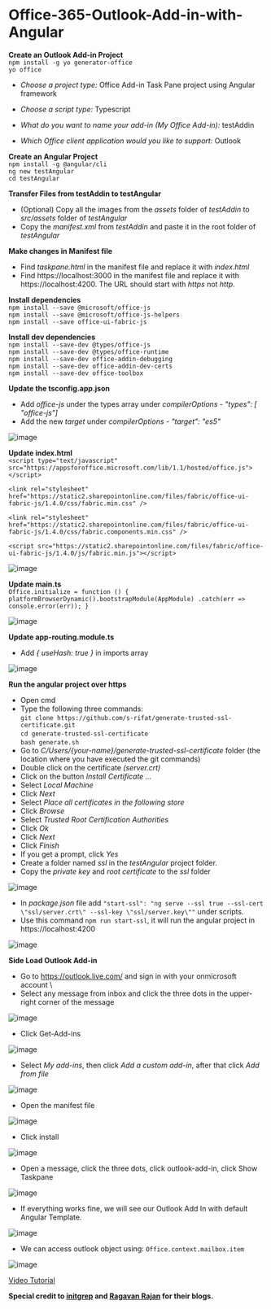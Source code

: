 # Office-365-Outlook-Add-in-with-Angular

**Create an Outlook Add-in Project** \
`npm install -g yo generator-office` \
`yo office`

* _Choose a project type:_
    Office Add-in Task Pane project using Angular framework

 * _Choose a script type:_ 
     Typescript
    
 * _What do you want to name your add-in (My Office Add-in):_
   testAddin

 * _Which Office client application would you like to support:_ 
   Outlook


**Create an Angular Project**\
`npm install -g @angular/cli`\
`ng new testAngular`\
`cd testAngular`

**Transfer Files from testAddin to testAngular**
* (Optional) Copy all the images from the _assets_ folder of _testAddin_ to _src/assets_ folder of _testAngular_
* Copy the _manifest.xml_ from _testAddin_ and paste it in the root folder of _testAngular_

**Make changes in Manifest file**
* Find _taskpane.html_ in the manifest file and replace it with _index.html_
* Find https://localhost:3000 in the manifest file and replace it with https://localhost:4200. The URL should start with _https_ not _http_.

**Install dependencies** \
`npm install --save @microsoft/office-js` \
`npm install --save @microsoft/office-js-helpers` \
`npm install --save office-ui-fabric-js`

**Install dev dependencies** \
`npm install --save-dev @types/office-js`\
`npm install --save-dev @types/office-runtime`\
`npm install --save-dev office-addin-debugging`\
`npm install --save-dev office-addin-dev-certs`\
`npm install --save-dev office-toolbox`

**Update the tsconfig.app.json**
* Add _office-js_ under the types array under _compilerOptions_ - _"types": [ "office-js"]_ 
* Add the new _target_ under _compilerOptions_ - _"target": "es5"_

![image](https://user-images.githubusercontent.com/47311938/219958768-4bd4a762-1706-47f1-b50e-93dd03552907.png)

**Update index.html**\
`<script type="text/javascript" src="https://appsforoffice.microsoft.com/lib/1.1/hosted/office.js"></script>` 

`<link rel="stylesheet" href="https://static2.sharepointonline.com/files/fabric/office-ui-fabric-js/1.4.0/css/fabric.min.css" />` 

`<link rel="stylesheet" href="https://static2.sharepointonline.com/files/fabric/office-ui-fabric-js/1.4.0/css/fabric.components.min.css" />` 

`<script src="https://static2.sharepointonline.com/files/fabric/office-ui-fabric-js/1.4.0/js/fabric.min.js"></script>`

![image](https://user-images.githubusercontent.com/47311938/219958085-c356920f-265b-4641-ae17-a757bdc2da24.png)

**Update main.ts** \
`Office.initialize = function () {
  platformBrowserDynamic().bootstrapModule(AppModule)
  .catch(err => console.error(err));
}`

![image](https://user-images.githubusercontent.com/47311938/219958850-8ccb525d-4b11-4007-b5b3-98db3b3224d3.png)

**Update app-routing.module.ts**
* Add _{ useHash: true }_ in imports array

![image](https://user-images.githubusercontent.com/47311938/219958908-39d3640a-7c23-4068-9766-b5aa5aec15bf.png)

**Run the angular project over https**
*	Open cmd
*	Type the following three commands:\
	`git clone https://github.com/s-rifat/generate-trusted-ssl-certificate.git`\
	`cd generate-trusted-ssl-certificate`\
	`bash generate.sh`
*	Go to _C/Users/{your-name}/generate-trusted-ssl-certificate_ folder (the location where you have executed the git commands)
*	Double click on the certificate _(server.crt)_
*	Click on the button _Install Certificate …_
*	Select _Local Machine_
*	Click _Next_
*	Select _Place all certificates in the following store_
*	Click _Browse_
*	Select _Trusted Root Certification Authorities_
*	Click _Ok_
*	Click _Next_
*	Click _Finish_
*	If you get a prompt, click _Yes_
*	Create a folder named _ssl_ in the _testAngular_ project folder.
*	Copy the _private key_ and _root certificate_ to the _ssl_ folder

![image](https://user-images.githubusercontent.com/47311938/219958652-21636754-836d-48b1-bef0-fba10d59c6bb.png)

* In _package.json_ file add `"start-ssl": "ng serve --ssl true --ssl-cert \"ssl/server.crt\" --ssl-key \"ssl/server.key\""` under scripts.
* Use this command `npm run start-ssl`, it will run the angular project in https://localhost:4200

![image](https://user-images.githubusercontent.com/47311938/219960773-8ac6f7f8-59a8-44d5-8208-f77c9cc3111f.png)

**Side Load Outlook Add-in**
*	Go to https://outlook.live.com/ and sign in with your onmicrosoft account \
*	Select any message from inbox and click the three dots in the upper-right corner of the message

![image](https://user-images.githubusercontent.com/47311938/219959232-245b4c3a-423a-4af5-911a-fa9825989219.png)


* Click Get-Add-ins 


![image](https://user-images.githubusercontent.com/47311938/219959260-46f88c5c-4be1-4c88-a1e6-1ea6e7f47803.png)


* Select _My add-ins_, then click _Add a custom add-in_, after that click _Add from file_


![image](https://user-images.githubusercontent.com/47311938/219960879-5ffd22e7-c624-4396-ac4d-1bbbb5d456dd.png)



*	Open the manifest file



![image](https://user-images.githubusercontent.com/47311938/219959673-93445989-479a-491d-8c8e-4dbf029ab30e.png)


* 	Click install


![image](https://user-images.githubusercontent.com/47311938/219959709-0da6f988-aaa2-4bf4-b2f4-a68ddda66a6d.png)


* Open a message, click the three dots, click outlook-add-in, click Show Taskpane


![image](https://user-images.githubusercontent.com/47311938/219959740-2c1b9eb1-0251-4073-9ccc-26c71987f5b5.png)


* If everything works fine, we will see our Outlook Add In with default Angular Template.


![image](https://user-images.githubusercontent.com/47311938/219959771-1e55ca3f-05d4-492e-8b21-8c62a0e0bc4a.png)


* We can access outlook object using: `Office.context.mailbox.item` 


![image](https://user-images.githubusercontent.com/47311938/219960987-4fbf44a5-bb05-4d06-9e98-b0b0fb5443b3.png)

[Video Tutorial](https://youtu.be/2LoSHS5mpCY)

 **Special credit to [initgrep](https://www.initgrep.com/posts/javascript/angular/microsoft-office-addin-using-angular-cli)
 and [Ragavan Rajan](https://ragavanrajan.medium.com/building-office-add-in-using-angular-8-209624ba61ed) for their blogs.**




















